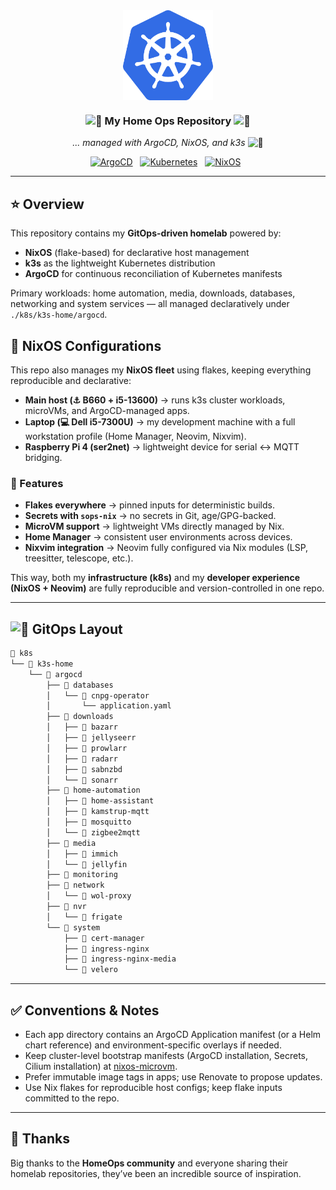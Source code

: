 <div align="center">

<img src="https://raw.githubusercontent.com/kubernetes/kubernetes/master/logo/logo.png" align="center" width="144px" height="144px"/>

### <img src="https://fonts.gstatic.com/s/e/notoemoji/latest/1f680/512.gif" alt="🚀" width="16" height="16"> My Home Ops Repository <img src="https://fonts.gstatic.com/s/e/notoemoji/latest/1f6a7/512.gif" alt="🚧" width="16" height="16">

_... managed with ArgoCD, NixOS, and k3s_ <img src="https://fonts.gstatic.com/s/e/notoemoji/latest/1f916/512.gif" alt="🤖" width="16" height="16">

</div>

<div align="center">

[![ArgoCD](https://img.shields.io/badge/GitOps-ArgoCD-blue?logo=argo&logoColor=white&style=for-the-badge)](https://argo-cd.readthedocs.io)&nbsp;&nbsp;
[![Kubernetes](https://img.shields.io/badge/Kubernetes-k3s-blue?logo=kubernetes&logoColor=white&style=for-the-badge)](https://k3s.io)&nbsp;&nbsp;
[![NixOS](https://img.shields.io/badge/OS-NixOS-blue?logo=nixos&logoColor=white&style=for-the-badge)](https://nixos.org)&nbsp;&nbsp;

</div>

---

## ⭐ Overview

This repository contains my **GitOps-driven homelab** powered by:

- **NixOS** (flake-based) for declarative host management
- **k3s** as the lightweight Kubernetes distribution
- **ArgoCD** for continuous reconciliation of Kubernetes manifests

Primary workloads: home automation, media, downloads, databases, networking and system services — all managed declaratively under `./k8s/k3s-home/argocd`.

## 🐧 NixOS Configurations

This repo also manages my **NixOS fleet** using flakes, keeping everything reproducible and declarative:

- **Main host (⚓ B660 + i5-13600)** → runs k3s cluster workloads, microVMs, and ArgoCD-managed apps.
- **Laptop (💻 Dell i5-7300U)** → my development machine with a full workstation profile (Home Manager, Neovim, Nixvim).
- **Raspberry Pi 4 (ser2net)** → lightweight device for serial ↔ MQTT bridging.

### 🔑 Features
- **Flakes everywhere** → pinned inputs for deterministic builds.
- **Secrets with `sops-nix`** → no secrets in Git, age/GPG-backed.
- **MicroVM support** → lightweight VMs directly managed by Nix.
- **Home Manager** → consistent user environments across devices.
- **Nixvim integration** → Neovim fully configured via Nix modules (LSP, treesitter, telescope, etc.).

This way, both my **infrastructure (k8s)** and my **developer experience (NixOS + Neovim)** are fully reproducible and version-controlled in one repo.

---

## <img src="https://fonts.gstatic.com/s/e/notoemoji/latest/1f331/512.gif" alt="📜" width="20" height="20"> GitOps Layout

```sh
📁 k8s
└── 📁 k3s-home
    └── 📁 argocd
        ├── 📁 databases
        │   └── 📁 cnpg-operator
        │       └── application.yaml
        ├── 📁 downloads
        │   ├── 📁 bazarr
        │   ├── 📁 jellyseerr
        │   ├── 📁 prowlarr
        │   ├── 📁 radarr
        │   ├── 📁 sabnzbd
        │   └── 📁 sonarr
        ├── 📁 home-automation
        │   ├── 📁 home-assistant
        │   ├── 📁 kamstrup-mqtt
        │   ├── 📁 mosquitto
        │   └── 📁 zigbee2mqtt
        ├── 📁 media
        │   ├── 📁 immich
        │   └── 📁 jellyfin
        ├── 📁 monitoring
        ├── 📁 network
        │   └── 📁 wol-proxy
        ├── 📁 nvr
        │   └── 📁 frigate
        └── 📁 system
            ├── 📁 cert-manager
            ├── 📁 ingress-nginx
            ├── 📁 ingress-nginx-media
            └── 📁 velero
```

---

## ✅ Conventions & Notes

- Each app directory contains an ArgoCD Application manifest (or a Helm chart reference) and environment-specific overlays if needed.
- Keep cluster-level bootstrap manifests (ArgoCD installation, Secrets, Cilium installation) at [nixos-microvm](https://github.com/sebastiaankok/home-ops/tree/main/modules/virtual/k3s-home).
- Prefer immutable image tags in apps; use Renovate to propose updates.
- Use Nix flakes for reproducible host configs; keep flake inputs committed to the repo.

---

## 🙏 Thanks

Big thanks to the **HomeOps community** and everyone sharing their homelab repositories, they’ve been an incredible source of inspiration.
